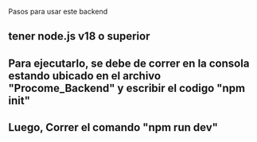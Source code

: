 Pasos para usar este backend

tener node.js v18 o superior
-
## Para ejecutarlo, se debe de correr en la consola estando ubicado en el archivo "Procome_Backend" y escribir el codigo "npm init"

## Luego, Correr el comando "npm run dev"
